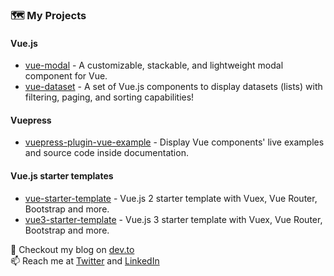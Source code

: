 ### 🗺️ My Projects

#### Vue.js
- [vue-modal](https://github.com/kouts/vue-modal) - A customizable, stackable, and lightweight modal component for Vue.
- [vue-dataset](https://github.com/kouts/vue-dataset) - A set of Vue.js components to display datasets (lists) with filtering, paging, and sorting capabilities! 

#### Vuepress
- [vuepress-plugin-vue-example](https://github.com/kouts/vuepress-plugin-vue-example) - Display Vue components' live examples and source code inside documentation. 

#### Vue.js starter templates
- [vue-starter-template](https://github.com/kouts/vue-starter-template) - Vue.js 2 starter template with Vuex, Vue Router, Bootstrap and more.
- [vue3-starter-template](https://github.com/kouts/vue3-starter-template) - Vue.js 3 starter template with Vuex, Vue Router, Bootstrap and more.


💬 Checkout my blog on [dev.to](https://dev.to/kouts)  
📫 Reach me at [Twitter](https://twitter.com/kouts_tweet) and [LinkedIn](https://www.linkedin.com/in/koutsaftakis/)

<!--
**kouts/kouts** is a ✨ _special_ ✨ repository because its `README.md` (this file) appears on your GitHub profile.

Here are some ideas to get you started:

- 🔭 I’m currently working on ...
- 🌱 I’m currently learning ...
- 👯 I’m looking to collaborate on ...
- 🤔 I’m looking for help with ...
- 💬 Ask me about ...
- 📫 How to reach me: ...
- 😄 Pronouns: ...
- ⚡ Fun fact: ...
-->
